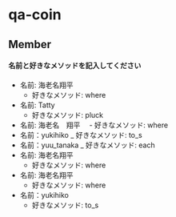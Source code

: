 # qa-coin

## Member
#### 名前と好きなメソッドを記入してください
- 名前: 海老名翔平
  - 好きなメソッド: where
- 名前: Tatty
  - 好きなメソッド: pluck
- 名前: 海老名　翔平
　- 好きなメソッド: where
- 名前：yukihiko
  _ 好きなメソッド: to_s
- 名前：yuu_tanaka
  _ 好きなメソッド: each
- 名前: 海老名翔平
  - 好きなメソッド: where
- 名前: 海老名翔平
  - 好きなメソッド: where
- 名前：yukihiko
  - 好きなメソッド: to_s

